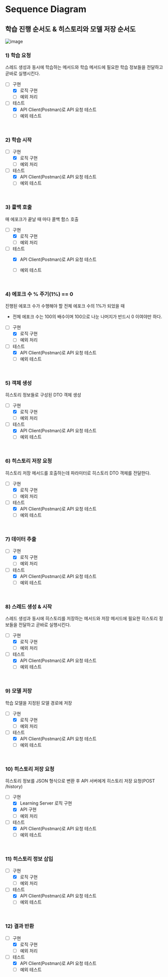 # Sequence Diagram

## 학습 진행 순서도 & 히스토리와 모델 저장 순서도

![image](https://user-images.githubusercontent.com/43431081/84882849-cdbfc180-b0ca-11ea-8d59-4e5b980f4453.png)

### 1) 학습 요청

스레드 생성과 동시에 학습하는 메서드와 학습 메서드에 필요한 학습 정보들을 전달하고 곧바로 실행시킨다.

- [ ] 구현
  - [x] 로직 구현
  - [ ] 예외 처리
- [ ] 테스트
  - [x] API Client(Postman)로 API 요청 테스트
  - [ ] 예외 테스트

<br>

### 2) 학습 시작

- [ ] 구현
  - [x] 로직 구현
  - [ ] 예외 처리
- [ ] 테스트
  - [x] API Client(Postman)로 API 요청 테스트
  - [ ] 예외 테스트

<br>

### 3) 콜백 호출

매 에포크가 끝날 때 마다 콜백 함스 호출

- [ ] 구현
  - [x] 로직 구현
  - [ ] 예외 처리
- [ ] 테스트
  - [x] API Client(Postman)로 API 요청 테스트
  - [ ] 예외 테스트


<br>

### 4) 에포크 수 % 주기(1%) == 0

진행된 에포크 수가 수행해야 할 전체 에포크 수의 1%가 되었을 때

* 전체 에포크 수는 100의 배수이며 100으로 나눈 나머지가 반드시 0 이여야만 하다.

- [ ] 구현
  - [x] 로직 구현
  - [ ] 예외 처리
- [ ] 테스트
  - [x] API Client(Postman)로 API 요청 테스트
  - [ ] 예외 테스트

<br>

### 5) 객체 생성

히스토리 정보들로 구성된 DTO 객체 생성

- [ ] 구현
  - [x] 로직 구현
  - [ ] 예외 처리
- [ ] 테스트
  - [x] API Client(Postman)로 API 요청 테스트
  - [ ] 예외 테스트

<br>

### 6) 히스토리 저장 요청

히스토리 저장 메서드를 호출하는데 파라미터로 히스토리 DTO 객체를 전달한다.

- [ ] 구현
  - [x] 로직 구현
  - [ ] 예외 처리
- [ ] 테스트
  - [x] API Client(Postman)로 API 요청 테스트
  - [ ] 예외 테스트

<br>

### 7) 데이터 추출

- [ ] 구현
  - [x] 로직 구현
  - [ ] 예외 처리
- [ ] 테스트
  - [x] API Client(Postman)로 API 요청 테스트
  - [ ] 예외 테스트

<br>

### 8) 스레드 생성 & 시작

스레드 생성과 동시에 히스토리를 저장하는 메서드와 저장 메서드에 필요한 히스토리 정보들을 전달하고 곧바로 실행시킨다.

- [ ] 구현
  - [x] 로직 구현
  - [ ] 예외 처리
- [ ] 테스트
  - [x] API Client(Postman)로 API 요청 테스트
  - [ ] 예외 테스트

<br>

### 9) 모델 저장

학습 모델을 지정된 모델 경로에 저장

- [ ] 구현
  - [x] 로직 구현
  - [ ] 예외 처리
- [ ] 테스트
  - [x] API Client(Postman)로 API 요청 테스트
  - [ ] 예외 테스트

<br>

### 10) 히스토리 저장 요청

히스토리 정보를 JSON 형식으로 변환 후 API 서버에게 히스토리 저장 요청(POST /history)

- [ ] 구현
  - [x] Learning Server 로직 구현
  - [x] API 구현
  - [ ] 예외 처리
- [ ] 테스트
  - [x] API Client(Postman)로 API 요청 테스트
  - [ ] 예외 테스트

<br>

### 11) 히스토리 정보 삽입

- [ ] 구현
  - [x] 로직 구현
  - [ ] 예외 처리
- [ ] 테스트
  - [x] API Client(Postman)로 API 요청 테스트
  - [ ] 예외 테스트

<br>

### 12) 결과 반환

- [ ] 구현
  - [x] 로직 구현
  - [ ] 예외 처리
- [ ] 테스트
  - [x] API Client(Postman)로 API 요청 테스트
  - [ ] 예외 테스트